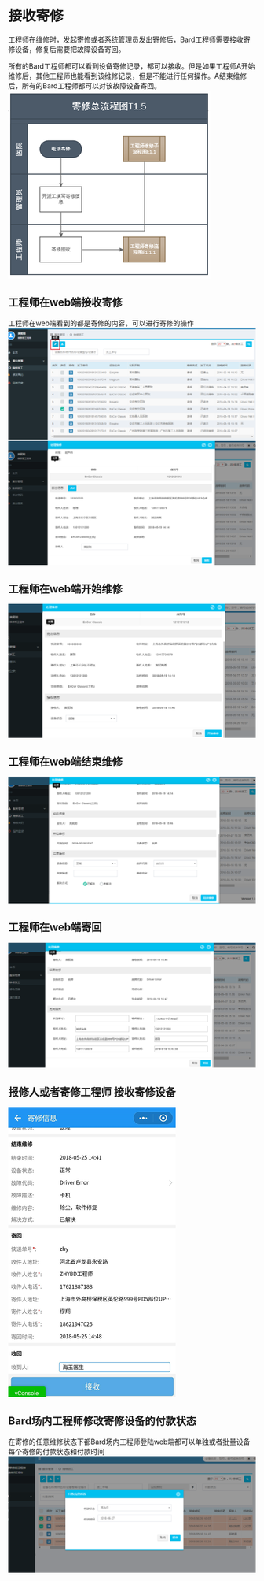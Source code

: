 
# 接收寄修
工程师在维修时，发起寄修或者系统管理员发出寄修后，Bard工程师需要接收寄修设备，修复后需要把故障设备寄回。

所有的Bard工程师都可以看到设备寄修记录，都可以接收。但是如果工程师A开始维修后，其他工程师也能看到该维修记录，但是不能进行任何操作。A结束维修后，所有的Bard工程师都可以对该故障设备寄回。
![](/assets/图片26.png)

## 工程师在web端接收寄修
工程师在web端看到的都是寄修的内容，可以进行寄修的操作
![](/assets/未命名1526629582.png)
![](/assets/未命名1526629593.png)
## 工程师在web端开始维修
![](/assets/未命名1526629629.png)
## 工程师在web端结束维修
![](/assets/未命名1526629657.png)
## 工程师在web端寄回
![](/assets/未命名1526629681.png)
## 报修人或者寄修工程师 接收寄修设备

![](/assets/未命名1527231085.png)
## Bard场内工程师修改寄修设备的付款状态
在寄修的任意维修状态下都Bard场内工程师登陆web端都可以单独或者批量设备每个寄修的付款状态和付款时间
![](/assets/未命名1530066598.png)
